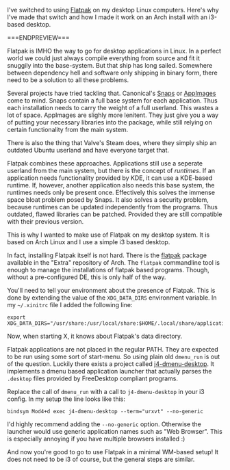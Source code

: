 I've switched to using [Flatpak](https://www.flatpak.org) on my desktop Linux
computers. Here's why I've made that switch and how I made it work on an Arch
install with an i3-based desktop.

===ENDPREVIEW===

Flatpak is IMHO the way to go for desktop applications in Linux. In a perfect
world we could just always compile everything from source and fit it snuggily
into the base-system. But that ship has long sailed. Somewhere between
dependency hell and software only shipping in binary form, there need to be a
solution to all these problems.

Several projects have tried tackling that. Canonical's
[Snaps](https://snapcraft.io) or [AppImages](https://appimage.org) come to
mind. Snaps contain a full base system for each application. Thus each
installation needs to carry the weight of a full userland. This wastes a lot of
space. AppImages are slighly more lenitent. They just give you a way of putting
your necessary libraries into the package, while still relying on certain
functionality from the main system.

There is also the thing that Valve's Steam does, where they simply ship an
outdated Ubuntu userland and have everyone target that.

Flatpak combines these approaches. Applications still use a seperate userland
from the main system, but there is the concept of _runtimes_. If an application
needs functionality provided by KDE, it can use a KDE-based runtime. If,
however, another application also needs this base system, the runtimes needs
only be present once. Effectively this solves the immense space bloat problem
posed by Snaps. It also solves a security problem, because runtimes can be
updated independently from the programs. Thus outdated, flawed libraries can
be patched. Provided they are still compatible with their previous version.

This is why I wanted to make use of Flatpak on my desktop system. It is based
on Arch Linux and I use a simple i3 based desktop.

In fact, installing Flatpak itself is not hard. There is the
[flatpak](https://www.archlinux.org/packages/?name=flatpak) package available
in the "Extra" repository of Arch. The `flatpak` commandline tool is enough to
manage the installations of flatpak based programs. Though, without a
pre-configured DE, this is only half of the way.

You'll need to tell your environment about the presence of Flatpak. This is
done by extending the value of the `XDG_DATA_DIRS` environment variable. In my
`~/.xinitrc` file I added the following line:

    export XDG_DATA_DIRS="/usr/share:/usr/local/share:$HOME/.local/share/applications:/var/lib/flatpak/exports/share:$HOME/.local/share/flatpak/exports/share"

Now, when starting X, it knows about Flatpak's data directory.

Flatpak applications are not placed in the regular PATH. They are expected to
be run using some sort of start-menu. So using plain old `dmenu_run` is out of
the question. Luckily there exists a project called
[j4-dmenu-desktop](https://github.com/enkore/j4-dmenu-desktop). It implements
a dmenu based application launcher that actually parses the `.desktop` files
provided by FreeDesktop compliant programs.

Replace the call of `dmenu_run` with a call to `j4-dmenu-desktop` in your i3
config. In my setup the line looks like this:

    bindsym Mod4+d exec j4-dmenu-desktop --term="urxvt" --no-generic

I'd highly recommend adding the `--no-generic` option. Otherwise the launcher
would use generic application names such as "Web Browser". This is especially
annoying if you have multiple browsers installed :)

And now you're good to go to use Flatpak in a minimal WM-based setup! It does
not need to be i3 of course, but the general steps are similar.
